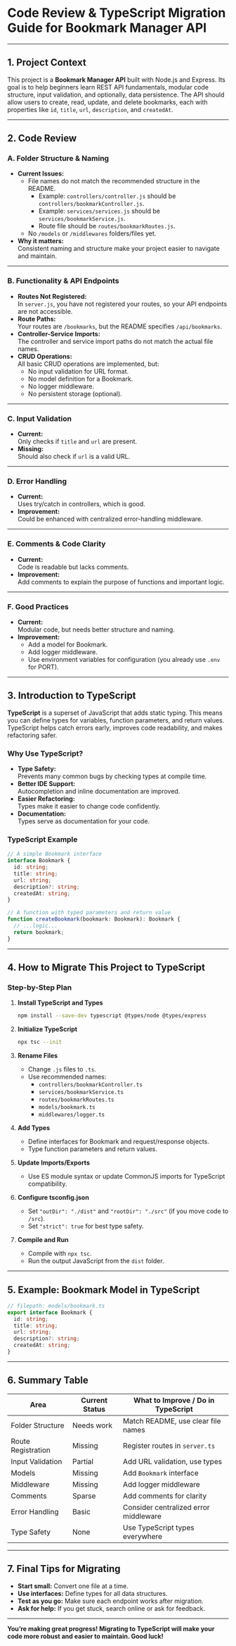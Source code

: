# Code Review & TypeScript Migration Guide for Bookmark Manager API

---

## 1. Project Context

This project is a **Bookmark Manager API** built with Node.js and Express. Its goal is to help beginners learn REST API fundamentals, modular code structure, input validation, and optionally, data persistence. The API should allow users to create, read, update, and delete bookmarks, each with properties like `id`, `title`, `url`, `description`, and `createdAt`.

---

## 2. Code Review

### **A. Folder Structure & Naming**

- **Current Issues:**
  - File names do not match the recommended structure in the README.
    - Example: `controllers/controller.js` should be `controllers/bookmarkController.js`.
    - Example: `services/services.js` should be `services/bookmarkService.js`.
    - Route file should be `routes/bookmarkRoutes.js`.
  - No `/models` or `/middlewares` folders/files yet.
- **Why it matters:**  
  Consistent naming and structure make your project easier to navigate and maintain.

---

### **B. Functionality & API Endpoints**

- **Routes Not Registered:**  
  In `server.js`, you have not registered your routes, so your API endpoints are not accessible.
- **Route Paths:**  
  Your routes are `/bookmarks`, but the README specifies `/api/bookmarks`.
- **Controller-Service Imports:**  
  The controller and service import paths do not match the actual file names.
- **CRUD Operations:**  
  All basic CRUD operations are implemented, but:
    - No input validation for URL format.
    - No model definition for a Bookmark.
    - No logger middleware.
    - No persistent storage (optional).

---

### **C. Input Validation**

- **Current:**  
  Only checks if `title` and `url` are present.
- **Missing:**  
  Should also check if `url` is a valid URL.

---

### **D. Error Handling**

- **Current:**  
  Uses try/catch in controllers, which is good.
- **Improvement:**  
  Could be enhanced with centralized error-handling middleware.

---

### **E. Comments & Code Clarity**

- **Current:**  
  Code is readable but lacks comments.
- **Improvement:**  
  Add comments to explain the purpose of functions and important logic.

---

### **F. Good Practices**

- **Current:**  
  Modular code, but needs better structure and naming.
- **Improvement:**  
  - Add a model for Bookmark.
  - Add logger middleware.
  - Use environment variables for configuration (you already use `.env` for PORT).

---

## 3. Introduction to TypeScript

**TypeScript** is a superset of JavaScript that adds static typing. This means you can define types for variables, function parameters, and return values. TypeScript helps catch errors early, improves code readability, and makes refactoring safer.

### **Why Use TypeScript?**

- **Type Safety:**  
  Prevents many common bugs by checking types at compile time.
- **Better IDE Support:**  
  Autocompletion and inline documentation are improved.
- **Easier Refactoring:**  
  Types make it easier to change code confidently.
- **Documentation:**  
  Types serve as documentation for your code.

### **TypeScript Example**

```typescript
// A simple Bookmark interface
interface Bookmark {
  id: string;
  title: string;
  url: string;
  description?: string;
  createdAt: string;
}

// A function with typed parameters and return value
function createBookmark(bookmark: Bookmark): Bookmark {
  // ...logic...
  return bookmark;
}
```

---

## 4. How to Migrate This Project to TypeScript

### **Step-by-Step Plan**

1. **Install TypeScript and Types**
   ```bash
   npm install --save-dev typescript @types/node @types/express
   ```

2. **Initialize TypeScript**
   ```bash
   npx tsc --init
   ```

3. **Rename Files**
   - Change `.js` files to `.ts`.
   - Use recommended names:  
     - `controllers/bookmarkController.ts`
     - `services/bookmarkService.ts`
     - `routes/bookmarkRoutes.ts`
     - `models/bookmark.ts`
     - `middlewares/logger.ts`

4. **Add Types**
   - Define interfaces for Bookmark and request/response objects.
   - Type function parameters and return values.

5. **Update Imports/Exports**
   - Use ES module syntax or update CommonJS imports for TypeScript compatibility.

6. **Configure tsconfig.json**
   - Set `"outDir": "./dist"` and `"rootDir": "./src"` (if you move code to `/src`).
   - Set `"strict": true` for best type safety.

7. **Compile and Run**
   - Compile with `npx tsc`.
   - Run the output JavaScript from the `dist` folder.

---

## 5. Example: Bookmark Model in TypeScript

```typescript
// filepath: models/bookmark.ts
export interface Bookmark {
  id: string;
  title: string;
  url: string;
  description?: string;
  createdAt: string;
}
```

---

## 6. Summary Table

| Area                | Current Status | What to Improve / Do in TypeScript         |
|---------------------|---------------|--------------------------------------------|
| Folder Structure    | Needs work    | Match README, use clear file names         |
| Route Registration  | Missing       | Register routes in `server.ts`             |
| Input Validation    | Partial       | Add URL validation, use types              |
| Models              | Missing       | Add `Bookmark` interface                   |
| Middleware          | Missing       | Add logger middleware                      |
| Comments            | Sparse        | Add comments for clarity                   |
| Error Handling      | Basic         | Consider centralized error middleware      |
| Type Safety         | None          | Use TypeScript types everywhere            |

---

## 7. Final Tips for Migrating

- **Start small:** Convert one file at a time.
- **Use interfaces:** Define types for all data structures.
- **Test as you go:** Make sure each endpoint works after migration.
- **Ask for help:** If you get stuck, search online or ask for feedback.

---

**You’re making great progress! Migrating to TypeScript will make your code more robust and easier to maintain. Good luck!**